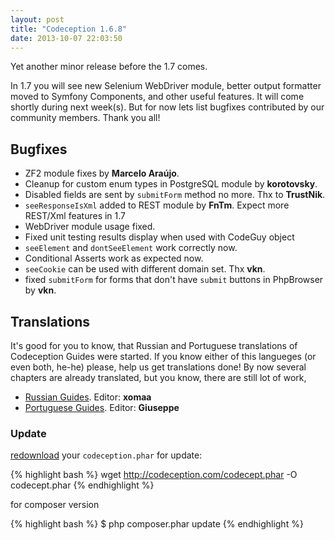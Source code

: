 ```yaml
---
layout: post
title: "Codeception 1.6.8"
date: 2013-10-07 22:03:50
---
```


Yet another minor release before the 1.7 comes.

In 1.7 you will see new Selenium WebDriver module, better output formatter moved to Symfony Components, and other useful features. It will come shortly during next week(s). But for now lets list bugfixes contributed by our community members. Thank you all!

## Bugfixes

* ZF2 module fixes by **Marcelo Araújo**.
* Cleanup for custom enum types in PostgreSQL module by **korotovsky**.
* Disabled fields are sent by `submitForm` method no more. Thx to **TrustNik**.
* `seeResponseIsXml` added to REST module by **FnTm**. Expect more REST/Xml features in 1.7
* WebDriver module usage fixed.
* Fixed unit testing results display when used with CodeGuy object
* `seeElement` and `dontSeeElement` work correctly now.
* Conditional Asserts work as expected now.
* `seeCookie` can be used with different domain set. Thx **vkn**.
* fixed `submitForm` for forms that don't have `submit` buttons in PhpBrowser by **vkn**.


## Translations

It's good for you to know, that Russian and Portuguese translations of Codeception Guides were started.
If you know either of this langueges (or even both, he-he) please, help us get translations done! By now several chapters are already translated, but you know, there are still lot of work,

* [Russian Guides](https://github.com/Codeception/codeception-guide-ru). Editor: **xomaa**
* [Portuguese Guides](https://github.com/Codeception/docs.pt_BR). Editor: **Giuseppe**


### Update

[redownload](http://codeception.com/thanks.html) your `codeception.phar` for update:

{% highlight bash %}
wget http://codeception.com/codecept.phar -O codecept.phar
{% endhighlight %}

for composer version

{% highlight bash %}
$ php composer.phar update
{% endhighlight %}
